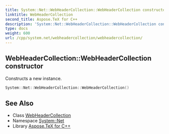 ```yaml
---
title: System::Net::WebHeaderCollection::WebHeaderCollection constructor
linktitle: WebHeaderCollection
second_title: Aspose.TeX for C++
description: 'System::Net::WebHeaderCollection::WebHeaderCollection constructor. Constructs a new instance in C++.'
type: docs
weight: 600
url: /cpp/system.net/webheadercollection/webheadercollection/
---
```

## WebHeaderCollection::WebHeaderCollection constructor


Constructs a new instance.

```cpp
System::Net::WebHeaderCollection::WebHeaderCollection()
```

## See Also

* Class [WebHeaderCollection](../)
* Namespace [System::Net](../../)
* Library [Aspose.TeX for C++](../../../)
